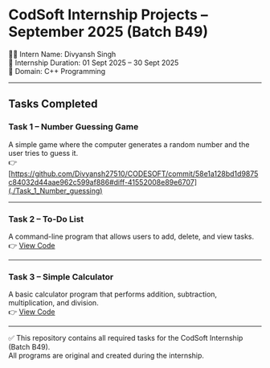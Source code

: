 # CodSoft Internship Projects – September 2025 (Batch B49)

👨‍💻 Intern Name: Divyansh Singh  
📅 Internship Duration: 01 Sept 2025 – 30 Sept 2025  
🏢 Domain: C++ Programming  

---

## Tasks Completed

### Task 1 – Number Guessing Game
A simple game where the computer generates a random number and the user tries to guess it.  
👉 [https://github.com/Divyansh27510/CODESOFT/commit/58e1a128bd1d9875c84032d44aae962c599af886#diff-41552008e89e6707](./Task_1_Number_guessing)

---

### Task 2 – To-Do List
A command-line program that allows users to add, delete, and view tasks.  
👉 [View Code](./Task_2_Todo_list)

---

### Task 3 – Simple Calculator
A basic calculator program that performs addition, subtraction, multiplication, and division.  
👉 [View Code](./Task_3_Simple_Calculator)

---

✅ This repository contains all required tasks for the CodSoft Internship (Batch B49).  
All programs are original and created during the internship.
